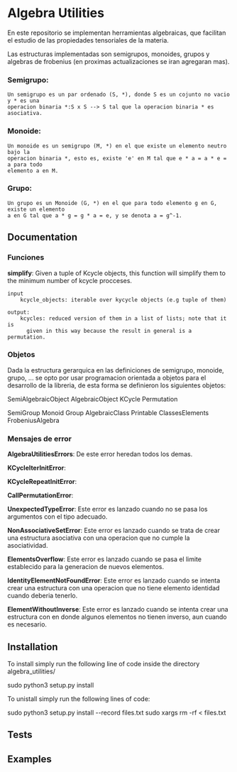 # Algebra Utilities

En este repositorio se implementan herramientas algebraicas, que facilitan el estudio
de las propiedades tensoriales de la materia.

Las estructuras implementadas son semigrupos, monoides, grupos y algebras de frobenius
(en proximas actualizaciones se iran agregaran mas).

### Semigrupo:
    Un semigrupo es un par ordenado (S, *), donde S es un cojunto no vacio y * es una
    operacion binaria *:S x S --> S tal que la operacion binaria * es asociativa.

### Monoide:
    Un monoide es un semigrupo (M, *) en el que existe un elemento neutro bajo la
    operacion binaria *, esto es, existe 'e' en M tal que e * a = a * e = a para todo
    elemento a en M.

### Grupo:
    Un grupo es un Monoide (G, *) en el que para todo elemento g en G, existe un elemento
    a en G tal que a * g = g * a = e, y se denota a = g^-1.

## Documentation

### Funciones
    
   **simplify**: Given a tuple of Kcycle objects, this function will simplify them to the
    minimum number of kcycle procceses.
    
    input
        kcycle_objects: iterable over kycycle objects (e.g tuple of them)

    output:
        kcycles: reduced version of them in a list of lists; note that it is
          given in this way because the result in general is a permutation.

### Objetos
Dada la estructura gerarquica en las definiciones de semigrupo, monoide, grupo, ... se
opto por usar programacion orientada a objetos para el desarrollo de la libreria, de esta
forma se definieron los siguientes objetos:
    
SemiAlgebraicObject
AlgebraicObject
KCycle
Permutation

SemiGroup
Monoid
Group
AlgebraicClass
Printable
ClassesElements
FrobeniusAlgebra

### Mensajes de error
   **AlgebraUtilitiesErrors**: De este error heredan todos los demas.

   **KCycleIterInitError**:

   **KCycleRepeatInitError**:

   **CallPermutationError**:

   **UnexpectedTypeError**: Este error es lanzado cuando no se pasa los argumentos con el tipo adecuado.

   **NonAssociativeSetError**: Este error es lanzado cuando se trata de crear una estructura asociativa
   con una operacion que no cumple la asociatividad.

   **ElementsOverflow**: Este error es lanzado cuando se pasa el limite establecido para la generacion
   de nuevos elementos.

   **IdentityElementNotFoundError**: Este error es lanzado cuando se intenta crear una estructura con una
   operacion que no tiene elemento identidad cuando deberia tenerlo.

   **ElementWithoutInverse**: Este error es lanzado cuando se intenta crear una estructura con en donde
   algunos elementos no tienen inverso, aun cuando es necesario.

## Installation

To install simply run the following line of code inside the directory algebra_utilities/

sudo python3 setup.py install

To unistall simply run the following lines of code:

sudo python3 setup.py install --record files.txt
sudo xargs rm -rf < files.txt

## Tests

## Examples

